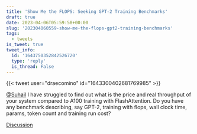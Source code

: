 ```yaml
---
title: 'Show Me the FLOPS: Seeking GPT-2 Training Benchmarks'
draft: true
date: 2023-04-06T05:59:58+00:00
slug: '202304060559-show-me-the-flops-gpt2-training-benchmarks'
tags:
  - tweets
is_tweet: true
tweet_info:
  id: '1643750352842526720'
  type: 'reply'
  is_thread: False
---
```




{{< tweet user="draecomino" id="1643300402681769985" >}}

[@Suhail](https://x.com/Suhail) I have struggled to find out what is the price and real throughput of your system compared to A100 training with FlashAttention. Do you have any benchmark describing, say GPT-2, training with flops, wall clock time, params, token count and training run cost?

[Discussion](https://x.com/sytelus/status/1643750352842526720)
